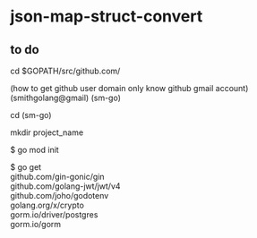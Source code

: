 # json-map-struct-convert

## to do

cd $GOPATH/src/github.com/

(how to get github user domain only know github gmail account)
(smithgolang@gmail) (sm-go)

cd (sm-go)

mkdir project_name

$ go mod init

$ go get \
    github.com/gin-gonic/gin \
    github.com/golang-jwt/jwt/v4 \
    github.com/joho/godotenv \
    golang.org/x/crypto \
    gorm.io/driver/postgres \
    gorm.io/gorm
  